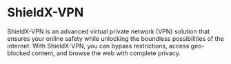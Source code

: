 # ShieldX-VPN
ShieldX-VPN is an advanced virtual private network (VPN) solution that ensures your online safety while unlocking the boundless possibilities of the internet. With ShieldX-VPN, you can bypass restrictions, access geo-blocked content, and browse the web with complete privacy.
